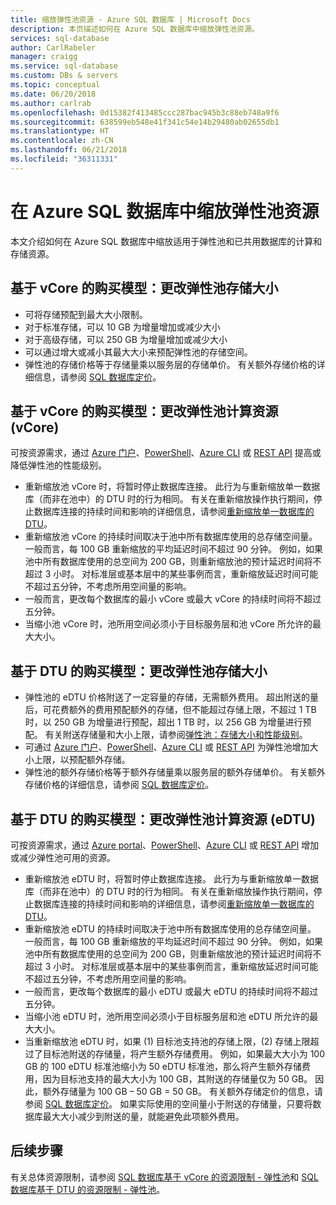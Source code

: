 ```yaml
---
title: 缩放弹性池资源 - Azure SQL 数据库 | Microsoft Docs
description: 本页描述如何在 Azure SQL 数据库中缩放弹性池资源。
services: sql-database
author: CarlRabeler
manager: craigg
ms.service: sql-database
ms.custom: DBs & servers
ms.topic: conceptual
ms.date: 06/20/2018
ms.author: carlrab
ms.openlocfilehash: 0d15382f413485ccc287bac945b3c88eb748a9f6
ms.sourcegitcommit: 638599eb548e41f341c54e14b29480ab02655db1
ms.translationtype: HT
ms.contentlocale: zh-CN
ms.lasthandoff: 06/21/2018
ms.locfileid: "36311331"
---
```

# <a name="scale-elastic-pool-resources-in-azure-sql-database"></a>在 Azure SQL 数据库中缩放弹性池资源

本文介绍如何在 Azure SQL 数据库中缩放适用于弹性池和已共用数据库的计算和存储资源。 

## <a name="vcore-based-purchasing-model-change-elastic-pool-storage-size"></a>基于 vCore 的购买模型：更改弹性池存储大小

- 可将存储预配到最大大小限制。 
 - 对于标准存储，可以 10 GB 为增量增加或减少大小
 - 对于高级存储，可以 250 GB 为增量增加或减少大小
- 可以通过增大或减小其最大大小来预配弹性池的存储空间。
- 弹性池的存储价格等于存储量乘以服务层的存储单价。 有关额外存储价格的详细信息，请参阅 [SQL 数据库定价](https://azure.microsoft.com/pricing/details/sql-database/)。

## <a name="vcore-based-purchasing-model-change-elastic-pool-compute-resources-vcores"></a>基于 vCore 的购买模型：更改弹性池计算资源 (vCore)

可按资源需求，通过 [Azure 门户](sql-database-elastic-pool-manage.md#azure-portal-manage-elastic-pools-and-pooled-databases)、[PowerShell](/powershell/module/azurerm.sql/set-azurermsqlelasticpool)、[Azure CLI](/cli/azure/sql/elastic-pool#az_sql_elastic_pool_update) 或 [REST API](/rest/api/sql/elasticpools/update) 提高或降低弹性池的性能级别。

- 重新缩放池 vCore 时，将暂时停止数据库连接。 此行为与重新缩放单一数据库（而非在池中）的 DTU 时的行为相同。 有关在重新缩放操作执行期间，停止数据库连接的持续时间和影响的详细信息，请参阅[重新缩放单一数据库的 DTU](#single-database-change-storage-size)。 
- 重新缩放池 vCore 的持续时间取决于池中所有数据库使用的总存储空间量。 一般而言，每 100 GB 重新缩放的平均延迟时间不超过 90 分钟。 例如，如果池中所有数据库使用的总空间为 200 GB，则重新缩放池的预计延迟时间将不超过 3 小时。 对标准层或基本层中的某些事例而言，重新缩放延迟时间可能不超过五分钟，不考虑所用空间量的影响。
- 一般而言，更改每个数据库的最小 vCore 或最大 vCore 的持续时间将不超过五分钟。
- 当缩小池 vCore 时，池所用空间必须小于目标服务层和池 vCore 所允许的最大大小。

## <a name="dtu-based-purchasing-model-change-elastic-pool-storage-size"></a>基于 DTU 的购买模型：更改弹性池存储大小

- 弹性池的 eDTU 价格附送了一定容量的存储，无需额外费用。 超出附送的量后，可花费额外的费用预配额外的存储，但不能超过存储上限，不超过 1 TB 时，以 250 GB 为增量进行预配，超出 1 TB 时，以 256 GB 为增量进行预配。 有关附送存储量和大小上限，请参阅[弹性池：存储大小和性能级别](#elastic-pool-storage-sizes-and-performance-levels)。
- 可通过 [Azure 门户](sql-database-elastic-pool-scale.md#azure-portal-manage-elastic-pools-and-pooled-databases)、[PowerShell](/powershell/module/azurerm.sql/set-azurermsqlelasticpool)、[Azure CLI](/cli/azure/sql/elastic-pool#az_sql_elastic_pool_update) 或 [REST API](/rest/api/sql/elasticpools/update) 为弹性池增加大小上限，以预配额外存储。
- 弹性池的额外存储价格等于额外存储量乘以服务层的额外存储单价。 有关额外存储价格的详细信息，请参阅 [SQL 数据库定价](https://azure.microsoft.com/pricing/details/sql-database/)。

## <a name="dtu-based-purchasing-model-change-elastic-pool-compute-resources-edtus"></a>基于 DTU 的购买模型：更改弹性池计算资源 (eDTU)

可按资源需求，通过 [Azure portal](sql-database-elastic-pool-scale.md#azure-portal-manage-elastic-pools-and-pooled-databases)、[PowerShell](/powershell/module/azurerm.sql/set-azurermsqlelasticpool)、[Azure CLI](/cli/azure/sql/elastic-pool#az_sql_elastic_pool_update) 或 [REST API](/rest/api/sql/elasticpools/update) 增加或减少弹性池可用的资源。

- 重新缩放池 eDTU 时，将暂时停止数据库连接。 此行为与重新缩放单一数据库（而非在池中）的 DTU 时的行为相同。 有关在重新缩放操作执行期间，停止数据库连接的持续时间和影响的详细信息，请参阅[重新缩放单一数据库的 DTU](#single-database-change-storage-size)。 
- 重新缩放池 eDTU 的持续时间取决于池中所有数据库使用的总存储空间量。 一般而言，每 100 GB 重新缩放的平均延迟时间不超过 90 分钟。 例如，如果池中所有数据库使用的总空间为 200 GB，则重新缩放池的预计延迟时间将不超过 3 小时。 对标准层或基本层中的某些事例而言，重新缩放延迟时间可能不超过五分钟，不考虑所用空间量的影响。
- 一般而言，更改每个数据库的最小 eDTU 或最大 eDTU 的持续时间将不超过五分钟。
- 当缩小池 eDTU 时，池所用空间必须小于目标服务层和池 eDTU 所允许的最大大小。
- 当重新缩放池 eDTU 时，如果 (1) 目标池支持池的存储上限，(2) 存储上限超过了目标池附送的存储量，将产生额外存储费用。 例如，如果最大大小为 100 GB 的 100 eDTU 标准池缩小为 50 eDTU 标准池，那么将产生额外存储费用，因为目标池支持的最大大小为 100 GB，其附送的存储量仅为 50 GB。 因此，额外存储量为 100 GB – 50 GB = 50 GB。 有关额外存储定价的信息，请参阅 [SQL 数据库定价](https://azure.microsoft.com/pricing/details/sql-database/)。 如果实际使用的空间量小于附送的存储量，只要将数据库最大大小减少到附送的量，就能避免此项额外费用。 

## <a name="next-steps"></a>后续步骤

有关总体资源限制，请参阅 [SQL 数据库基于 vCore 的资源限制 - 弹性池](sql-database-vcore-resource-limits-elastic-pools.md)和 [SQL 数据库基于 DTU 的资源限制 - 弹性池](sql-database-dtu-resource-limits-elastic-pools.md)。
